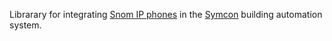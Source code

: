 Librarary for integrating [Snom IP phones](https://www.snom.com/en/products/) in the [Symcon](https://www.symcon.de/en/product/) building automation system.